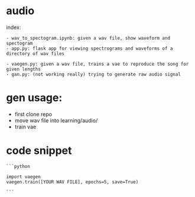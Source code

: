 # audio

index:

    - wav_to_spectogram.ipynb: given a wav file, show waveform and spectogram
    - app.py: flask app for viewing spectrograms and waveforms of a directory of wav files

    - vaegen.py: given a wav file, trains a vae to reproduce the song for given lengths
    - gan.py: (not working really) trying to generate raw audio signal

# gen usage:

* first clone repo
* move wav file into learning/audio/
* train vae

# code snippet

    ```python

    import vaegen
    vaegen.train([YOUR WAV FILE], epochs=5, save=True)

    ```

